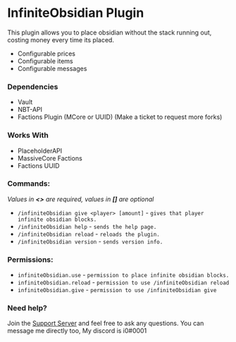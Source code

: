 # InfiniteObsidian Plugin

This plugin allows you to place obsidian without the stack running out, costing money every time its placed.

- Configurable prices
- Configurable items
- Configurable messages

### Dependencies

- Vault
- NBT-API
- Factions Plugin (MCore or UUID) (Make a ticket to request more forks)

### Works With

- PlaceholderAPI
- MassiveCore Factions
- Factions UUID

### Commands:

*Values in **<>** are required, values in **[]** are optional*

- ``/infiniteObsidian give <player> [amount]`` - ``gives that player infinite obsidian blocks.``
- ``/infiniteObsidian help`` - ``sends the help page.``
- ``/infiniteObsidian reload`` - ``reloads the plugin.``
- ``/infiniteObsidian version`` - ``sends version info.``

### Permissions:

- ```infiniteObsidian.use```   - ``permission to place infinite obsidian blocks.``
- ```infiniteObsidian.reload```   - ``permission to use /infiniteObsidian reload``
- ```infiniteObsidian.give```   - ``permission to use /infiniteObsidian give``

### Need help?

Join the [Support Server](https://discord.i0dev.com/) and feel free to ask any questions. You can message me directly
too, My discord is i0#0001
